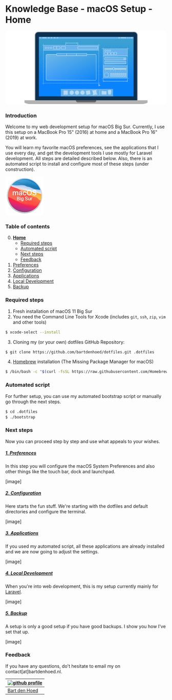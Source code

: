 # Knowledge Base - macOS Setup - Home

![macos developer hero](https://github.com/bartdenhoed/knowledge-base/blob/master/.images/macos_developer_hero.svg)

### Introduction
Welcome to my web development setup for macOS Big Sur. Currently, I use this setup on a MacBook Pro 15" (2016) at home and a MacBook Pro 16" (2019) at work.

You will learn my favorite macOS preferences, see the applications that I use every day, and get the development tools I use mostly for Laravel development. All steps are detailed described below. Also, there is an automated script to install and configure most of these steps (under construction).

![macos big sur](https://github.com/bartdenhoed/knowledge-base/blob/master/.images/macos_big_sur.png)

### Table of contents
0. [**Home**](https://github.com/bartdenhoed/knowledge-base/blob/master/macos-setup/0-home.md)
    - [Required steps](#required-steps)
    - [Automated script](#automated-script)
    - [Next steps](#next-steps)
    - [Feedback](#feedback)
1. [Preferences](https://github.com/bartdenhoed/knowledge-base/blob/master/macos-setup/1-preferences.md)
2. [Configuration](https://github.com/bartdenhoed/knowledge-base/blob/master/macos-setup/2-configuration.md)
3. [Applications](https://github.com/bartdenhoed/knowledge-base/blob/master/macos-setup/3-applications.md)
4. [Local Development](https://github.com/bartdenhoed/knowledge-base/blob/master/macos-setup/4-local-development.md)
5. [Backup](https://github.com/bartdenhoed/knowledge-base/blob/master/macos-setup/5-backup.md)

### Required steps
1. Fresh installation of macOS 11 Big Sur
2. You need the Command Line Tools for Xcode (includes `git`, `ssh`, `zip`, `vim` and other tools)
```bash
$ xcode-select --install
```
3. Cloning my (or your own) dotfiles GitHub Repository:
```bash
$ git clone https://github.com/bartdenhoed/dotfiles.git .dotfiles
```
4. [Homebrew](https://brew.sh/) installation (The Missing Package Manager for macOS)
```bash
$ /bin/bash -c "$(curl -fsSL https://raw.githubusercontent.com/Homebrew/install/master/install.sh)"
```

### Automated script
For further setup, you can use my automated bootstrap script or manually go through the next steps.
```bash
$ cd .dotfiles
$ ./bootstrap
```

### Next steps
Now you can proceed step by step and use what appeals to your wishes.

##### [1. Preferences](https://github.com/bartdenhoed/knowledge-base/blob/master/macos-setup/1-preferences.md)
In this step you will configure the macOS System Preferences and also other things like the touch bar, dock and launchpad.

[image]

##### [2. Configuration](https://github.com/bartdenhoed/knowledge-base/blob/master/macos-setup/2-configuration.md)
Here starts the fun stuff. We're starting with the dotfiles and default directories and configure the terminal.

[image]

##### [3. Applications](https://github.com/bartdenhoed/knowledge-base/blob/master/macos-setup/3-applications.md)
If you used my automated script, all these applications are already installed and we are now going to adjust the settings.

[image]

##### [4. Local Development](https://github.com/bartdenhoed/knowledge-base/blob/master/macos-setup/4-local-development.md)
When you're into web development, this is my setup currently mainly for [Laravel](https://laravel.com/).

[image]

##### [5. Backup](https://github.com/bartdenhoed/knowledge-base/blob/master/macos-setup/4-local-development.md)
A setup is only a good setup if you have good backups. I show you how I've set that up.

[image]

### Feedback
If you have any questions, do't hesitate to email my on contact[at]bartdenhoed.nl.

| [![github profile](https://avatars2.githubusercontent.com/u/10920039?s=460&u=a9cc5ac9ae0716778e4686cdc4edbc99c300a386&v=4)](https://github.com/bartdenhoed) |
|---|
| [Bart den Hoed](https://github.com/bartdenhoed) |